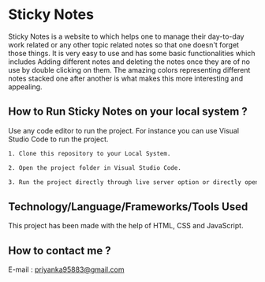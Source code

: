 # Sticky Notes

Sticky Notes is a website to which helps one to manage their day-to-day work related or any other topic related notes so that one doesn't forget those things. It is very easy to use and has some basic functionalities which includes Adding different notes and deleting the notes once they are of no use by double clicking on them. The amazing colors representing different notes stacked one after another is what makes this more interesting and appealing.

## How to Run Sticky Notes on your local system ?

Use any code editor to run the project. For instance you can use Visual Studio Code to run the project.

```bash
1. Clone this repository to your Local System.

2. Open the project folder in Visual Studio Code.

3. Run the project directly through live server option or directly open the index.html file to run the project.
```

## Technology/Language/Frameworks/Tools Used
This project has been made with the help of HTML, CSS and JavaScript.

## How to contact me ?
E-mail : priyanka95883@gmail.com
